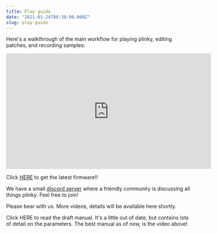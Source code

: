 ```yaml
---
title: Play guide
date: "2021-01-24T08:38:00.000Z"
slug: play-guide
---
```


Here's a walkthrough of the main workflow for playing plinky, editing patches, and recording samples:

<iframe width="560" height="315" src="https://www.youtube.com/embed/us__mX0_Aqk" frameborder="0" allow="accelerometer; autoplay; clipboard-write; encrypted-media; gyroscope; picture-in-picture" allowfullscreen></iframe>

Click [HERE](/firmware) to get the latest firmware!!

We have a small [discord server](https://discord.gg/Zf6chA9jAz) where a friendly community is discussing all things plinky. Feel free to join!

Please bear with us. More videos, details will be available here shortly.

Click HERE to read the draft manual. It's a little out of date, but contains lots of detail on the parameters. The best manual as of now, is the video above!
